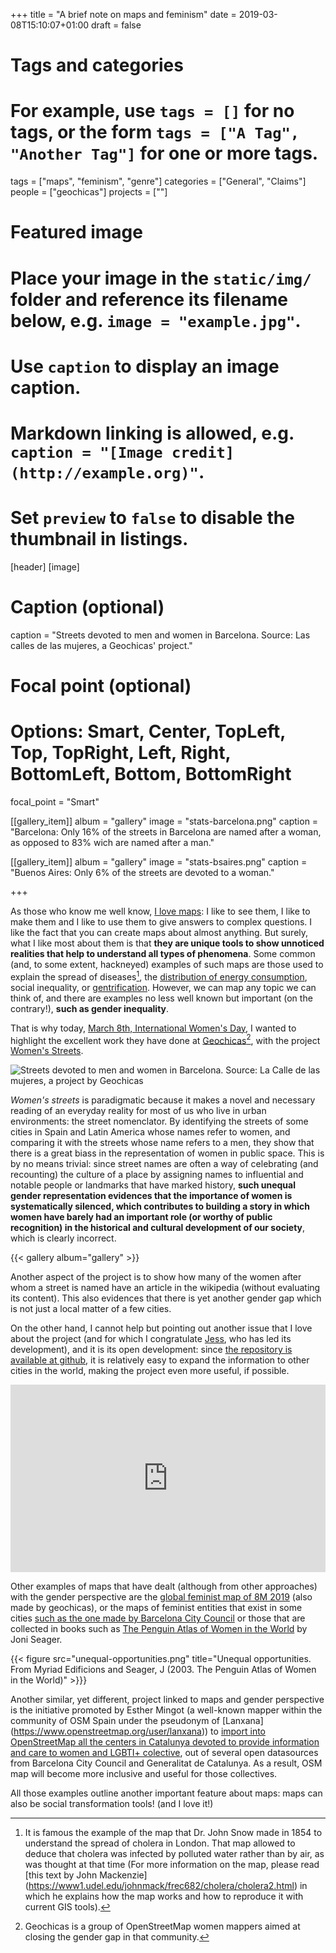 +++
title = "A brief note on maps and feminism"
date = 2019-03-08T15:10:07+01:00
draft = false

# Tags and categories
# For example, use `tags = []` for no tags, or the form `tags = ["A Tag", "Another Tag"]` for one or more tags.
tags = ["maps", "feminism", "genre"]
categories = ["General", "Claims"]
people = ["geochicas"]
projects = [""]

# Featured image
# Place your image in the `static/img/` folder and reference its filename below, e.g. `image = "example.jpg"`.
# Use `caption` to display an image caption.
#   Markdown linking is allowed, e.g. `caption = "[Image credit](http://example.org)"`.
# Set `preview` to `false` to disable the thumbnail in listings.
[header]
[image]
# Caption (optional)
caption = "Streets devoted to men and women in Barcelona. Source: Las calles de las mujeres, a Geochicas' project."

# Focal point (optional)
# Options: Smart, Center, TopLeft, Top, TopRight, Left, Right, BottomLeft, Bottom, BottomRight
focal_point = "Smart"


[[gallery_item]]
album = "gallery"
image = "stats-barcelona.png"
caption = "Barcelona: Only 16% of the streets in Barcelona are named after a woman, as opposed to 83% wich are named after a man."


[[gallery_item]]
album = "gallery"
image = "stats-bsaires.png"
caption = "Buenos Aires: Only 6% of the streets are devoted to a woman."


+++

As those who know me well know, [I love maps](/tags/maps/): I like to see them, I like to make them and I like to use them to give answers to complex questions. I like the fact that you can create maps about almost anything. But surely, what I like most about them is that **they are unique tools to show unnoticed realities that help to understand all types of phenomena**. Some common (and, to some extent, hackneyed) examples of such maps are those used to explain the spread of diseases[^snow-map], the [distribution of energy consumption](https://data.worldbank.org/indicator/EG.USE.ELEC.KH.PC?view=map), social inequality, or [gentrification](https://www.theguardian.com/cities/2016/sep/30/worlds-most-gentrified-cities-crime-stats-coffee-shops). However, we can map any topic we can think of, and there are examples no less well known but important (on the contrary!), **such as gender inequality**.

That is why today, [March 8th, International Women's Day](https://en.wikipedia.org/wiki/International_Women%27s_Day), I wanted to highlight the excellent work they have done at [Geochicas](http://geochicas.org)[^geochicas], with the project [Women's Streets](https://geochicasosm.github.io/lascallesdelasmujeres/).

![Streets devoted to men and women in Barcelona. Source: La Calle de las mujeres, a project by Geochicas](featured.png)

*Women's streets* is paradigmatic because it makes a novel and necessary reading of an everyday reality for most of us who live in urban environments: the street nomenclator. By identifying the streets of some cities in Spain and Latin America whose names refer to women, and comparing it with the streets whose name refers to a men, they show that there is a great biass in the representation of women in public space. This is by no means trivial: since street names are often a way of celebrating (and recounting) the culture of a place by assigning names to influential and notable people or landmarks that have marked history, **such unequal gender representation evidences that the importance of women is systematically silenced, which contributes to building a story in which women have barely had an important role (or worthy of public recognition) in the historical and cultural development of our society**, which is clearly incorrect.

{{< gallery album="gallery" >}}

Another aspect of the project is to show how many of the women after whom a street is named have an article in the wikipedia (without evaluating its content). This also evidences that there is yet another gender gap which is not just a local matter of a few cities.

On the other hand, I cannot help but pointing out another issue that I love about the project (and for which I congratulate [Jess](https://github.com/jessisena), who has led its development), and it is its open development: since [the repository is available at github](https://github.com/geochicasosm/lascallesdelasmujeres), it is relatively easy to expand the information to other cities in the world, making the project even more useful, if possible.

<iframe width="100%" height="300px" frameBorder="0" allowfullscreen src="https://umap.openstreetmap.fr/ca/map/mapa-global-internaciona-feminista-8m-2019_298894?scaleControl=false&miniMap=false&scrollWheelZoom=false&zoomControl=true&allowEdit=false&moreControl=true&searchControl=null&tilelayersControl=null&embedControl=null&datalayersControl=true&onLoadPanel=undefined&captionBar=false"></iframe>

Other examples of maps that have dealt (although from other approaches) with the gender perspective are the [global feminist map of 8M 2019](https://umap.openstreetmap.fr/ca/map/mapa-global-internacional-feminista-8m-2019_298894#6/40.372/-2.900) (also made by geochicas), or the maps of feminist entities that exist in some cities [such as the one made by Barcelona City Council](https://ajuntament.barcelona.cat/dones/es/recursos-y-actualidad/mapa-de-entidades-feministas) or those that are collected in books such as [The Penguin Atlas of Women in the World](https://www.penguinrandomhouse.com/books/303719/the-penguin-atlas-of-women-in-the-world-by-joni-seager/9780143114512) by Joni Seager.

{{< figure src="unequal-opportunities.png" title="Unequal opportunities. From Myriad Edificions and Seager, J (2003. The Penguin Atlas of Women in the World)" >}}}

Another similar, yet different, project linked to maps and gender perspective is the initiative promoted by Esther Mingot (a well-known mapper within the community of OSM Spain under the pseudonym of [Lanxana] (https://www.openstreetmap.org/user/lanxana)) to [import into OpenStreetMap all the centers in Catalunya devoted to provide information and care to women and LGBTI+ colective](https://wiki.openstreetmap.org/wiki/Import_information_and_care_points_for_women_and_LGTBI_collectives_in_Catalunya), out of several open datasources from Barcelona City Council and Generalitat de Catalunya. As a result, OSM map will become more inclusive and useful for those collectives.

All those examples outline another important feature about maps: maps can also be social transformation tools! (and I love it!)

[^snow-map]: It is famous the example of the map that Dr. John Snow made in 1854 to understand the spread of cholera in London. That map allowed to deduce that cholera was infected by polluted water rather than by air, as was thought at that time (For more information on the map, please read [this text by John Mackenzie] (https://www1.udel.edu/johnmack/frec682/cholera/cholera2.html) in which he explains how the map works and how to reproduce it with current GIS tools).
[^geochicas]: Geochicas is a group of OpenStreetMap women mappers aimed at closing the gender gap in that community.
